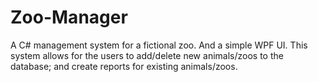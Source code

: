 # Zoo-Manager
A C# management system for a fictional zoo. And a simple WPF UI.
This system allows for the users to add/delete new animals/zoos to the database; and create reports for existing animals/zoos.

